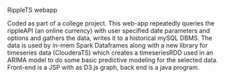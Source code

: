RippleTS webapp

Coded as part of a college project. This web-app repeatedly queries the rippleAPI (an online currency) with user specified date parameters and options and gathers the data, writes it to a historical mySQL DBMS. The data is used by in-mem Spark Dataframes along with a new library for timeseries data (ClouderaTS) which creates a timeseriesRDD used in an ARIMA model to do some basic predictive modeling for the selected data. Front-end is  a JSP with as D3.js graph, back end is a java program.
